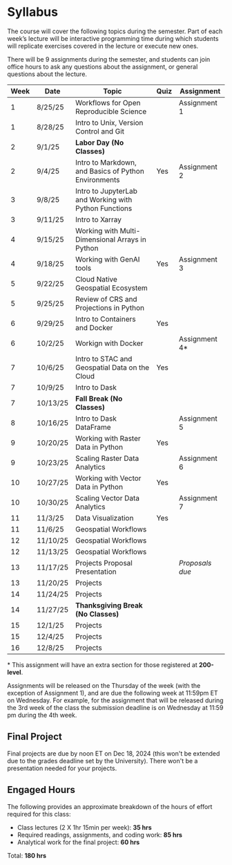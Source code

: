 # Syllabus
The course will cover the following topics during the semester. Part of each week’s lecture will be interactive programming time during which students will replicate exercises covered in the lecture or execute new ones. 

There will be 9 assignments during the semester, and students can join office hours to ask any questions about the assignment, or general questions about the lecture. 

**Week**	|	**Date**	|	**Topic**	|	**Quiz**	|	**Assignment**	|
--------	|	--------	|	----------------------------------------------------------------	|	-----------	|	-----------	|
1	|	8/25/25	|	Workflows for Open Reproducible Science	|		|	Assignment 1	|
1	|	8/28/25	|	Intro to Unix, Version Control and Git	|		|		|
2	|	9/1/25	|	**Labor Day (No Classes)**	|		|		|
2	|	9/4/25	|	Intro to Markdown, and Basics of Python Environments	|	Yes	|	Assignment 2	|
3	|	9/8/25	|	Intro to JupyterLab and Working with Python Functions	|		|		|
3	|	9/11/25	|	Intro to Xarray	|		|		
4	|	9/15/25	|	Working with Multi-Dimensional Arrays in Python	|		|		|
4	|	9/18/25	|	Working with GenAI tools	|	Yes	|	Assignment 3	|
5	|	9/22/25	|	Cloud Native Geospatial Ecosystem	|		|		|
5	|	9/25/25	|	Review of CRS and Projections in Python	|		|		
6	|	9/29/25	|	Intro to Containers and Docker	|	Yes	|		|
6	|	10/2/25	|	Workign with Docker	|		|	Assignment 4*	|
7	|	10/6/25	|	Intro to STAC and Geospatial Data on the Cloud	|	Yes	|		|
7	|	10/9/25	|	Intro to Dask	|		|		|
7	|	10/13/25	|	**Fall Break (No Classes)**	|		|		|
8	|	10/16/25	|	Intro to Dask DataFrame	|		|	Assignment 5	|
9	|	10/20/25	|	Working with Raster Data in Python	|	Yes	|		|
9	|	10/23/25	|	Scaling Raster Data Analytics	|		|	Assignment 6	|
10	|	10/27/25	|	Working with Vector Data in Python	|	Yes	|		|
10	|	10/30/25	|	Scaling Vector Data Analytics 	|		|	Assignment 7	|
11	|	11/3/25	|	Data Visualization	|	Yes	|		|
11	|	11/6/25	|	Geospatial Workflows	|		|		|
12	|	11/10/25	|	Geospatial Workflows	|		|		|
12	|	11/13/25	|	Geospatial Workflows	|		|		|
13	|	11/17/25	|	Projects Proposal Presentation	|		|	*Proposals due*	|
13	|	11/20/25	|	Projects	|		|		|
14	|	11/24/25	|	Projects	|		|		|
14	|	11/27/25	|	**Thanksgiving Break (No Classes)**	|		|		|
15	|	12/1/25	|	Projects	|		|		|
15	|	12/4/25	|	Projects	|		|		|
16	|	12/8/25	|	Projects	|		|		|

 \* This assignment will have an extra section for those registered at **200-level**. 

Assignments will be released on the Thursday of the week (with the exception of Assignment 1), and are due the following week at 11:59pm ET on Wednesday. For example, for the assignment that will be released during the 3rd week of the class the submission deadline is on Wednesday at 11:59 pm during the 4th week. 

## Final Project
Final projects are due by noon ET on Dec 18, 2024 (this won't be extended due to the grades deadline set by the University). There won't be a presentation needed for your projects. 

## __Engaged Hours__

The following provides an approximate breakdown of the hours of effort required for this class:
- Class lectures (2 X 1hr 15min per week):  **35 hrs**
- Required readings, assignments, and coding work: **85 hrs**
- Analytical work for the final project: **60 hrs**

Total: **180 hrs**

<p>&nbsp;</p>
